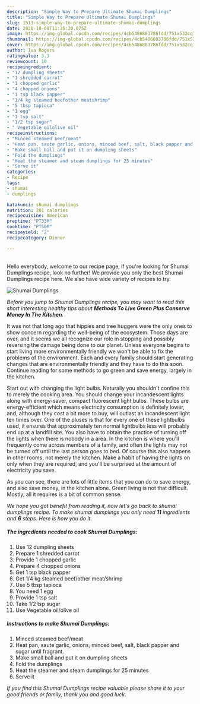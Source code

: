 ```yaml
---
description: "Simple Way to Prepare Ultimate Shumai Dumplings"
title: "Simple Way to Prepare Ultimate Shumai Dumplings"
slug: 1513-simple-way-to-prepare-ultimate-shumai-dumplings
date: 2020-10-08T11:35:20.075Z
image: https://img-global.cpcdn.com/recipes/4cb5486883786fdd/751x532cq70/shumai-dumplings-recipe-main-photo.jpg
thumbnail: https://img-global.cpcdn.com/recipes/4cb5486883786fdd/751x532cq70/shumai-dumplings-recipe-main-photo.jpg
cover: https://img-global.cpcdn.com/recipes/4cb5486883786fdd/751x532cq70/shumai-dumplings-recipe-main-photo.jpg
author: Iva Rogers
ratingvalue: 3.3
reviewcount: 10
recipeingredient:
- "12 dumpling sheets"
- "1 shredded carrot"
- "1 chopped garlic"
- "4 chopped onions"
- "1 tsp black papper"
- "1/4 kg steamed beefother meatshrimp"
- "5 tbsp tapioca"
- "1 egg"
- "1 tsp salt"
- "1/2 tsp sugar"
- " Vegetable oilolive oil"
recipeinstructions:
- "Minced steamed beef/meat"
- "Heat pan, saute garlic, onions, minced beef, salt, black papper and sugar until fragrant."
- "Make small ball and put it on dumpling sheets"
- "Fold the dumplings"
- "Heat the steamer and steam dumplings for 25 minutes"
- "Serve it"
categories:
- Recipe
tags:
- shumai
- dumplings

katakunci: shumai dumplings 
nutrition: 201 calories
recipecuisine: American
preptime: "PT33M"
cooktime: "PT50M"
recipeyield: "2"
recipecategory: Dinner

---
```

<br>
Hello everybody, welcome to our recipe page, if you're looking for Shumai Dumplings recipe, look no further! We provide you only the best Shumai Dumplings recipe here. We also have wide variety of recipes to try.
<br>


![Shumai Dumplings](https://img-global.cpcdn.com/recipes/4cb5486883786fdd/751x532cq70/shumai-dumplings-recipe-main-photo.jpg)

<i>Before you jump to Shumai Dumplings recipe, you may want to read this short interesting healthy tips about 
<strong>Methods To Live Green Plus Conserve Money In The Kitchen</strong>.</i>
</br>

It was not that long ago that hippies and tree huggers were the only ones to show concern regarding the well-being of the ecosystem. Those days are over, and it seems we all recognize our role in stopping and possibly reversing the damage being done to our planet. Unless everyone begins to start living more environmentally friendly we won't be able to fix the problems of the environment. Each and every family should start generating changes that are environmentally friendly and they have to do this soon. Continue reading for some methods to go green and save energy, largely in the kitchen.

Start out with changing the light bulbs. Naturally you shouldn't confine this to merely the cooking area. You should change your incandescent lights along with energy-saver, compact fluorescent light bulbs. These bulbs are energy-efficient which means electricity consumption is definitely lower, and, although they cost a bit more to buy, will outlast an incandescent light ten times over. One of the pluses is that for every one of these lightbulbs used, it ensures that approximately ten normal lightbulbs less will probably end up at a landfill site. You also have to obtain the practice of turning off the lights when there is nobody in a area. In the kitchen is where you'll frequently come across members of a family, and often the lights may not be turned off until the last person goes to bed. Of course this also happens in other rooms, not merely the kitchen. Make a habit of having the lights on only when they are required, and you'll be surprised at the amount of electricity you save.

As you can see, there are lots of little items that you can do to save energy, and also save money, in the kitchen alone. Green living is not that difficult. Mostly, all it requires is a bit of common sense.


<i>We hope you got benefit from reading it, now let's go back to shumai dumplings recipe. To make shumai dumplings you only need <strong>11</strong> ingredients and <strong>6</strong> steps. Here is how you do it.
</i>

##### The ingredients needed to cook Shumai Dumplings:

1. Use 12 dumpling sheets
1. Prepare 1 shredded carrot
1. Provide 1 chopped garlic
1. Prepare 4 chopped onions
1. Get 1 tsp black papper
1. Get 1/4 kg steamed beef/other meat/shrimp
1. Use 5 tbsp tapioca
1. You need 1 egg
1. Provide 1 tsp salt
1. Take 1/2 tsp sugar
1. Use  Vegetable oil/olive oil


##### Instructions to make Shumai Dumplings:

1. Minced steamed beef/meat
1. Heat pan, saute garlic, onions, minced beef, salt, black papper and sugar until fragrant.
1. Make small ball and put it on dumpling sheets
1. Fold the dumplings
1. Heat the steamer and steam dumplings for 25 minutes
1. Serve it


<i>If you find this Shumai Dumplings recipe valuable please share it to your good friends or family, thank you and good luck.</i>
